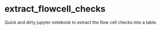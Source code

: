 # extract_flowcell_checks
Quick and dirty jupyter notebook to extract the flow cell checks into a table. 
